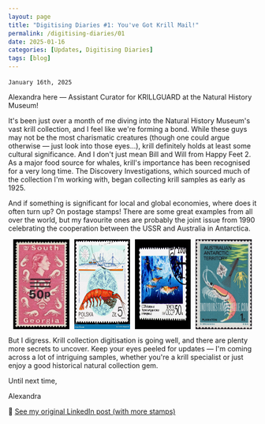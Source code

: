 ```yaml
---
layout: page
title: "Digitising Diaries #1: You've Got Krill Mail!"
permalink: /digitising-diaries/01
date: 2025-01-16
categories: [Updates, Digitising Diaries]
tags: [blog]
---
```


`January 16th, 2025`

Alexandra here — Assistant Curator for KRILLGUARD at the Natural History Museum!

It's been just over a month of me diving into the Natural
History Museum's vast krill collection, and I feel like we're forming a bond.
While these guys may not be the most charismatic creatures (though one could
argue otherwise — just look into those eyes...), krill definitely holds at least
some cultural significance. And I don't just mean Bill and Will from Happy
Feet 2. As a major food source for whales, krill's importance has been
recognised for a very long time. The Discovery Investigations, which sourced
much of the collection I'm working with, began collecting krill samples as early
as 1925.   

And if something is significant for local and global economies, where
does it often turn up? On postage stamps! There are some great examples from all
over the world, but my favourite ones are probably the joint issue from 1990
celebrating the cooperation between the USSR and Australia in Antarctica.   



<div style="display: flex; flex-wrap: wrap; gap: 10px; justify-content: center;">
    <img src="https://raw.githubusercontent.com/o-william-white/o-william-white.github.io/alex/images/south_georgia_stamp.jpg" width="22.5%">
    <img src="https://raw.githubusercontent.com/o-william-white/o-william-white.github.io/alex/images/polish_stamp.jpg" width="22.5%">
    <img src="https://raw.githubusercontent.com/o-william-white/o-william-white.github.io/alex/images/USSR_stamp.jpg" width="22.5%">
    <img src="https://raw.githubusercontent.com/o-william-white/o-william-white.github.io/alex/images/Australia_own_stamp.jpg" width="22.5%">
</div>





But I digress. Krill collection digitisation is going well, and there are plenty
more secrets to uncover. Keep your eyes peeled for updates — I'm coming across a
lot of intriguing samples, whether you're a krill specialist or just enjoy a
good historical natural collection gem.

Until next time,

Alexandra

🔗 [See my original LinkedIn post (with more stamps)](https://www.linkedin.com/posts/alexandra-markitantova_lets-talk-krill-its-been-just-over-a-activity-7285634413348978688-68UO?utm_source=share&utm_medium=member_desktop&rcm=ACoAADfNjIUBZrLr1OAw1xOoWpTcw0XNyMsV_Ls)
